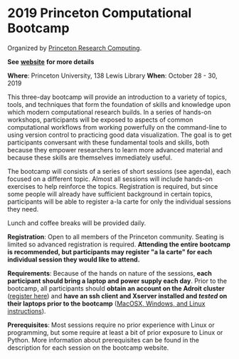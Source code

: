 # 2019 Princeton Computational Bootcamp

Organized by [Princeton Research Computing](https://www.princeton.edu/researchcomputing).

**See** [**website**](https://princetonuniversity.github.io/PUbootcamp2019) **for more details**

**Where**: Princeton University, 138 Lewis Library
**When**: October 28 - 30, 2019

This three-day bootcamp will provide an introduction to a variety of topics, tools, and techniques that form the foundation of skills and knowledge upon which modern computational research builds.  In a series of hands-on workshops, participants will be exposed to aspects of common computational workflows from  working powerfully on the command-line to using version control to practicing good data visualization.  The goal is to get participants conversant with these fundamental tools and skills, both because they empower researchers to learn more advanced material and because these skills are themselves immediately useful.

The bootcamp will consists of a series of short sessions (see agenda), each focused on a different topic. Almost all sessions will include hands-on exercises to help reinforce the topics.  Registration is required, but since some people will already have sufficient background in certain topics, participants will be able to register a-la carte for only the individual sessions they need.

Lunch and coffee breaks will be provided daily.

**Registration**: Open to all members of the Princeton community.  Seating is limited so advanced registration is required.   **Attending the entire bootcamp is recommended, but participants may register "a la carte" for each individual session they would like to attend.**

**Requirements**: Because of the hands on nature of the sessions, **each participant should bring a laptop and power supply each day**. Prior to the bootcamp, all participants should **obtain an account on the Adroit cluster** ([register here](forms.rc.princeton.edu/registration/?q=adroit)) and **have an ssh client and Xserver installed and *tested* on their laptops prior to the bootcamp** ([MacOSX, Windows, and Linux instructions](https://princetonuniversity.github.io/PUbootcamp/ssh-instructions)).

**Prerequisites**: Most sessions require no prior experience with Linux or programming, but some require at least a bit of prior exposure to Linux or Python. More information about prerequisites can be found in the description for each session on the bootcamp website.  


